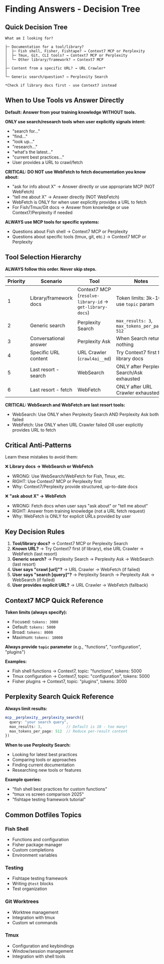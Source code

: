 # Finding Answers - Decision Tree

## Quick Decision Tree

```
What am I looking for?

├─ Documentation for a tool/library?
│  ├─ Fish shell, Fisher, Fishtape? → Context7 MCP or Perplexity
│  ├─ Tmux, Git, CLI tools? → Context7 MCP or Perplexity
│  └─ Other library/framework? → Context7 MCP
│
├─ Content from a specific URL? → URL Crawler*
│
└─ Generic search/question? → Perplexity Search

*Check if library docs first - use Context7 instead
```

## When to Use Tools vs Answer Directly

**Default: Answer from your training knowledge WITHOUT tools.**

**ONLY use search/research tools when user explicitly signals intent:**
- "search for..."
- "find..."
- "look up..."
- "research..."
- "what's the latest..."
- "current best practices..."
- User provides a URL to crawl/fetch

**CRITICAL: DO NOT use WebFetch to fetch documentation you know about:**
- "ask for info about X" → Answer directly or use appropriate MCP (NOT WebFetch)
- "tell me about X" → Answer directly (NOT WebFetch)
- WebFetch is ONLY for when user explicitly provides a URL to fetch
- For Fish/Tmux/Git docs → Answer from knowledge or use Context7/Perplexity if needed

**ALWAYS use MCP tools for specific systems:**
- Questions about Fish shell → Context7 MCP or Perplexity
- Questions about specific tools (tmux, git, etc.) → Context7 MCP or Perplexity

## Tool Selection Hierarchy

**ALWAYS follow this order. Never skip steps.**

| Priority | Scenario | Tool | Notes |
|----------|----------|------|-------|
| 1 | Library/framework docs | Context7 MCP (`resolve-library-id` → `get-library-docs`) | Token limits: 3k-10k, use `topic` param |
| 2 | Generic search | Perplexity Search | `max_results: 3`, `max_tokens_per_page: 512` |
| 3 | Conversational answer | Perplexity Ask | When Search returns nothing |
| 4 | Specific URL content | URL Crawler (`crawl4ai__md`) | Try Context7 first for library docs |
| 5 | Last resort - search | WebSearch | ONLY after Perplexity Search/Ask exhausted |
| 6 | Last resort - fetch | WebFetch | ONLY after URL Crawler exhausted |

**CRITICAL: WebSearch and WebFetch are last resort tools:**
- WebSearch: Use ONLY when Perplexity Search AND Perplexity Ask both failed
- WebFetch: Use ONLY when URL Crawler failed OR user explicitly provides URL to fetch

## Critical Anti-Patterns

Learn these mistakes to avoid them:

❌ **Library docs → WebSearch or WebFetch**
- WRONG: Use WebSearch/WebFetch for Fish, Tmux, etc.
- RIGHT: Use Context7 MCP or Perplexity first
- Why: Context7/Perplexity provide structured, up-to-date docs

❌ **"ask about X" → WebFetch**
- WRONG: Fetch docs when user says "ask about" or "tell me about"
- RIGHT: Answer from training knowledge (not a URL fetch request)
- Why: WebFetch is ONLY for explicit URLs provided by user

## Key Decision Rules

1. **Tool/library docs?** → Context7 MCP or Perplexity Search
2. **Known URL?** → Try Context7 first (if library), else URL Crawler → WebFetch (last resort)
3. **Generic search?** → Perplexity Search → Perplexity Ask → WebSearch (last resort)
4. **User says "crawl [url]"?** → URL Crawler → WebFetch (if failed)
5. **User says "search [query]"?** → Perplexity Search → Perplexity Ask → WebSearch (if failed)
6. **User provides explicit URL?** → URL Crawler → WebFetch (fallback)

## Context7 MCP Quick Reference

**Token limits (always specify):**
- Focused: `tokens: 3000`
- Default: `tokens: 5000`
- Broad: `tokens: 8000`
- Maximum: `tokens: 10000`

**Always provide `topic` parameter** (e.g., "functions", "configuration", "plugins")

**Examples:**
- Fish shell functions → Context7, topic: "functions", tokens: 5000
- Tmux configuration → Context7, topic: "configuration", tokens: 5000
- Fisher plugins → Context7, topic: "plugins", tokens: 3000

## Perplexity Search Quick Reference

**Always limit results:**
```typescript
mcp__perplexity__perplexity_search({
  query: "your search query",
  max_results: 3,           // Default is 10 - too many!
  max_tokens_per_page: 512  // Reduce per-result content
})
```

**When to use Perplexity Search:**
- Looking for latest best practices
- Comparing tools or approaches
- Finding current documentation
- Researching new tools or features

**Example queries:**
- "fish shell best practices for custom functions"
- "tmux vs screen comparison 2025"
- "fishtape testing framework tutorial"

## Common Dotfiles Topics

### Fish Shell
- Functions and configuration
- Fisher package manager
- Custom completions
- Environment variables

### Testing
- Fishtape testing framework
- Writing `@test` blocks
- Test organization

### Git Worktrees
- Worktree management
- Integration with tmux
- Custom wt commands

### Tmux
- Configuration and keybindings
- Window/session management
- Integration with shell tools
